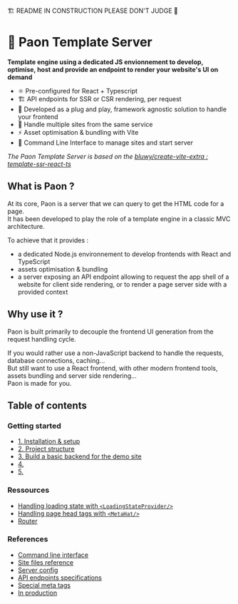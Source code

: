 🏗️ README IN CONSTRUCTION PLEASE DON'T JUDGE 🔧

# 🦚 Paon Template Server
**Template engine using a dedicated JS envionnement to develop, optimise, host and provide an endpoint to render your website's UI on demand**

- ⚛️ Pre-configured for React + Typescript
- 🏗️ API endpoints for SSR or CSR rendering, per request
- 🧩 Developed as a plug and play, framework agnostic solution to handle your frontend
- 🌌 Handle multiple sites from the same service
- ⚡ Asset optimisation & bundling with Vite
- 🔧 Command Line Interface to manage sites and start server

*The Paon Template Server is based on the [bluwy/create-vite-extra : template-ssr-react-ts ](https://github.com/bluwy/create-vite-extra/tree/master/template-ssr-react-ts)*


## What is Paon ?

At its core, Paon is a server that we can query to get the HTML code for a page.\
It has been developed to play the role of a template engine in a classic MVC architecture.

To achieve that it provides :
- a dedicated Node.js environnement to develop frontends with React and TypeScript
- assets optimisation & bundling
- a server exposing an API endpoint allowing to request the app shell of a website for client side rendering, or to render a page server side with a provided context

## Why use it ?

Paon is built primarily to decouple the frontend UI generation from the request handling cycle.

If you would rather use a non-JavaScript backend to handle the requests, database connections, caching...\
But still want to use a React frontend, with other modern frontend tools, assets bundling and server side rendering...\
Paon is made for you.



## Table of contents

### Getting started

- [1. Installation & setup](/documentation/getting-started/1-setup.md)
- [2. Project structure](/documentation/getting-started/2-structure.md) 
- [3. Build a basic backend for the demo site](/documentation/getting-started/3-demo-site-backend.md) 
- [4. ]()
- [5. ]()

### Ressources

- [Handling loading state with `<LoadingStateProvider/>`](/documentation/ressources/loading-context.md)
- [Handling page head tags with `<MetaHat/>`](/documentation/ressources/meta-hat.md)
- [Router](/documentation/ressources/router.md)

### References

- [Command line interface](/documentation/references/cli.md)
- [Site files reference](/documentation/references/site-files.md)
- [Server config](/documentation/references/server-config.md)
- [API endpoints specifications](/documentation/references/api-endpoint.md)
- [Special meta tags](/documentation/references/special-meta-tags.md)
- [In production](/documentation/references/production.md)
